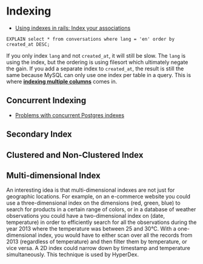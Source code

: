 # Indexing

* [Using indexes in rails: Index your associations](https://tomafro.net/2009/08/using-indexes-in-rails-index-your-associations)

```
EXPLAIN select * from conversations where lang = 'en' order by created_at DESC;
```

If you only index `lang` and not `created_at`, it will still be slow. The `lang` is using the index, but the ordering is using filesort which ultimately negate the gain. If you add a separate index to `created_at`, the result is still the same because MySQL can only use one index per table in a query. This is where [**indexing multiple columns**](https://tomafro.net/2009/08/using-indexes-in-rails-choosing-additional-indexes) comes in.

## Concurrent Indexing

* [Problems with concurrent Postgres indexes](https://medium.com/carwow-product-engineering/problems-with-concurrent-postgres-indexes-and-how-to-solve-them-c57f7656c852)

## Secondary Index

## Clustered and Non-Clustered Index

## Multi-dimensional Index

An interesting idea is that multi-dimensional indexes are not just for geographic locations. For example, on an e-commerce website you could use a three-dimensional index on the dimensions (red, green, blue) to search for products in a certain range of colors, or in a database of weather observations you could have a two-dimensional index on (date, temperature) in order to efficiently search for all the observations during the year 2013 where the temperature was between 25 and 30°C. With a one-dimensional index, you would have to either scan over all the records from 2013 (regardless of temperature) and then filter them by temperature, or vice versa. A 2D index could narrow down by timestamp and temperature simultaneously. This technique is used by HyperDex.